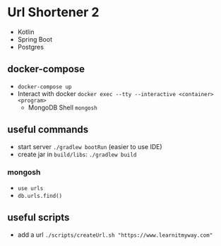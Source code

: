 # Url Shortener 2

- Kotlin
- Spring Boot
- Postgres

## docker-compose

- `docker-compose up`
- Interact with docker `docker exec --tty --interactive <container> <program>`
    - MongoDB Shell `mongosh`

## useful commands

- start server `./gradlew bootRun` (easier to use IDE)
- create jar in `build/libs`: `./gradlew build`

### mongosh

- `use urls`
- `db.urls.find()`

## useful scripts

- add a url `./scripts/createUrl.sh "https://www.learnitmyway.com"`
